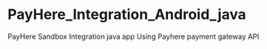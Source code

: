 # PayHere_Integration_Android_java
PayHere Sandbox Integration java app
Using Payhere payment gateway API
